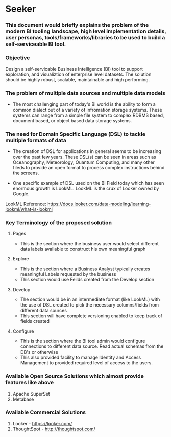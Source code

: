 # Seeker

### This document would briefly explains the problem of the modern BI tooling landscape, high level implementation details, user personas, tools/frameworks/libraries to be used to build a self-serviceable BI tool. 

### Objective

Design a self-servicable Business Intelligence (BI) tool to support exploration, and visualiztion of enterprise level datasets. The solution should be highly robust, scalable, maintainable and high performing.


### The problem of multiple data sources and multiple data models

* The most challenging part of today's BI world is the ability to form a common dialect out of a variety of infromation storage systems. These systems can range from a simple file system to complex RDBMS based, document based, or object based data storage systems. 

### The need for Domain Specific Language (DSL) to tackle multiple formats of data

* The creation of DSL for applications in general seems to be increasing over the past few years. These DSL(s) can be seen in areas such as Oceanography, Meteorology, Quantum Computing, and many other fileds to provide an open format to process complex instructions behind the screens.

* One specific example of DSL used on the BI Field today which has seen enormous growth is LookML. LookML is the crux of Looker owned by Google.

LookML Reference: https://docs.looker.com/data-modeling/learning-lookml/what-is-lookml

### Key Terminology of the proposed solution

1. Pages
    - This is the section where the business user would select different data labels available to construct his own meaningful graph
    
2. Explore
    - This is the section where a Business Analyst typically creates meaningful Labels requested by the business
    - This section would use Feilds created from the Develop section
    
3. Develop
    - The section would be in an intermediate format (like LookML) with the use of DSL created to pick the necessary columns/fields from different data sources
    - This section will have complete versioning enabled to keep track of fields created
    
4. Configure
    - This is the section where the BI tool admin would configure connections to different data source. Read actual schemas from the DB's or otherwise
    - This also provided facility to manage Identity and Access Management to provided required level of access to the users.
    
    
### Available Open Source Solutions which almost provide features like above

1. Apache SuperSet
2. Metabase


### Available Commercial Solutions

1. Looker - https://looker.com/
2. ThoughtSpot - http://thoughtspot.com/
